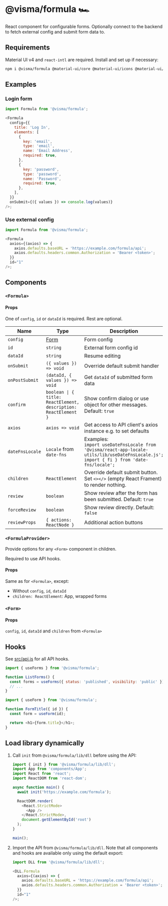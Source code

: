 # @visma/formula 🏎

React component for configurable forms. Optionally connect to the backend to fetch external config and submit form data to.

## Requirements

Material UI v4 and `react-intl` are required. Install and set up if necessary:

```sh
npm i @visma/formula @material-ui/core @material-ui/icons @material-ui/lab react-intl --legacy-peer-deps
```

## Examples

### Login form

```js
import Formula from '@visma/formula';

<Formula
  config={{
    title: 'Log In',
    elements: [
      {
        key: 'email',
        type: 'email',
        name: 'Email Address',
        required: true,
      },
      {
        key: 'password',
        type: 'password',
        name: 'Password',
        required: true,
      },
    ],
  }}
  onSubmit={({ values }) => console.log(values)}
/>;
```

### Use external config

```js
import Formula from '@visma/formula';

<Formula
  axios={(axios) => {
    axios.defaults.baseURL = 'https://example.com/formula/api';
    axios.defaults.headers.common.Authorization = 'Bearer <token>';
  }}
  id="1"
/>;
```

## Components

### `<Formula>`

#### Props

One of `config`, `id` or `dataId` is required. Rest are optional.

| Name            | Type                                                                         | Description                                                                                                                                         |
| --------------- | ---------------------------------------------------------------------------- | --------------------------------------------------------------------------------------------------------------------------------------------------- |
| `config`        | [Form](https://visma-consulting.github.io/formula/docs/interfaces/Form.html) | Form config                                                                                                                                         |
| `id`            | `string`                                                                     | External form config id                                                                                                                             |
| `dataId`        | `string`                                                                     | Resume editing                                                                                                                                      |
| `onSubmit`      | `({ values }) => void`                                                       | Override default submit handler                                                                                                                     |
| `onPostSubmit`  | `(dataId, { values }) => void`                                               | Get `dataId` of submitted form data                                                                                                                 |
| `confirm`       | `boolean \| { title: ReactElement, description: ReactElement }`              | Show confirm dialog or use object for other messages. Default: `true`                                                                               |
| `axios`         | `axios => void`                                                              | Get access to API client's axios instance e.g. to set defaults                                                                                      |
| `dateFnsLocale` | `Locale` from `date-fns`                                                     | Examples:<br />`import useDateFnsLocale from '@visma/react-app-locale-utils/lib/useDateFnsLocale.js';`<br />`import { fi } from 'date-fns/locale';` |
| `children`      | `ReactElement`                                                               | Override default submit button. Set `<></>` (empty React Frament) to render nothing.                                                                |
| `review`        | `boolean`                                                                    | Show review after the form has been submitted. Default: `true`                                                                                      |
| `forceReview`   | `boolean`                                                                    | Show review directly. Default: `false`                                                                                                              |
| `reviewProps`   | `{ actions: ReactNode }`                                                     | Additional action buttons                                                                                                                           |

### `<FormulaProvider>`

Provide options for any `<Form>` component in children.

Required to use API hooks.

#### Props

Same as for `<Formula>`, except:

- Without `config`, `id`, `dataId`
- `children: ReactElement`: App, wrapped forms

### `<Form>`

#### Props

`config`, `id`, `dataId` and `children` from `<Formula>`

## Hooks

See [src/api.js](src/api.js) for all API hooks.

```js
import { useForms } from '@visma/formula';

function ListForms() {
  const forms = useForms({ status: 'published', visibility: 'public' });
  // ...
}
```

```js
import { useForm } from '@visma/formula';

function FormTitle({ id }) {
  const form = useForm(id);

  return <h1>{form.title}</h1>;
}
```

## Load library dynamically

1. Call `init` from `@visma/formula/lib/dll` before using the API:

   ```js
   import { init } from '@visma/formula/lib/dll';
   import App from 'components/App';
   import React from 'react';
   import ReactDOM from 'react-dom';

   async function main() {
     await init('https://example.com/formula');

     ReactDOM.render(
       <React.StrictMode>
         <App />
       </React.StrictMode>,
       document.getElementById('root')
     );
   }

   main();
   ```

2. Import the API from `@visma/formula/lib/dll`. Note that all components and hooks are available only using the default export:

   ```js
   import DLL from '@visma/formula/lib/dll';

   <DLL.Formula
     axios={(axios) => {
       axios.defaults.baseURL = 'https://example.com/formula/api';
       axios.defaults.headers.common.Authorization = 'Bearer <token>';
     }}
     id="1"
   />;
   ```
